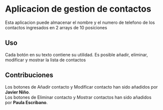 # Aplicacion de gestion de contactos
Esta aplicacion puede almacenar el nombre y el numero de telefono de los contactos ingresados en 2 arrays de 10 posiciones
## Uso
Cada botón en su texto contiene su utilidad. Es posible añadir, eliminar, modificar y mostrar la lista de contactos
## Contribuciones
Los botones de Añadir contacto y Modificar contacto han sido añadidos por <b>Javier Niño</b>.<br>
Los botones de Eliminar contacto y Mostrar contactos han sido añadidos por <b>Paula Escribano</b>.
